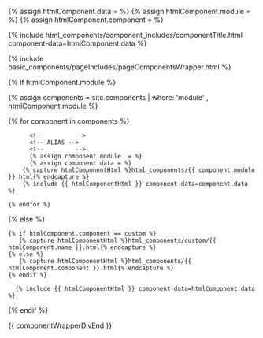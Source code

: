 <!--       -->
<!-- ALIAS -->
<!--       -->
{% assign htmlComponent.data = %}
{% assign htmlComponent.module = %}
{% assign htmlComponent.component = %}


<!--  -->
<!-- PAGE COMPONENTS -->
<!--  -->
<!-- DEBUG FILE: html_components/basic_components/pageIncludes/pageComponents.html -->

<!-- TITLE COMPONENT -->
  {% include html_components/component_includes/componentTitle.html component-data=htmlComponent.data %}

<!--                       -->
<!-- COMPONENT WRAPPER DIV -->
<!--                       -->
<!-- DEBUG FILE: html_components/basic_components/pageIncludes/pageComponents.html -->
<!-- INCLUDE basic_components/pageIncludes/pageComponentsWrapper.html -->
   {% include basic_components/pageIncludes/pageComponentsWrapper.html %}

<!--                   -->
<!-- COMPONENT CONTENT -->
<!--                   -->
<!-- DEBUG FILE: html_components/basic_components/pageIncludes/pageComponents.html -->
<!-- Include the html component template and bring it's details -->
<!-- Capture the html component template -->

{% if htmlComponent.module %}

  {% assign components = site.components | where: 'module' , htmlComponent.module %}

  {% for component in components %}

          <!--  	   -->
          <!-- ALIAS -->
          <!--  	   -->
          {% assign component.module  = %}
          {% assign component.data = %}
        {% capture htmlComponentHtml %}html_components/{{ component.module }}.html{% endcapture %}
        {% include {{ htmlComponentHtml }} component-data=component.data %}

    {% endfor %}

{% else %}

    {% if htmlComponent.component == custom %}
       {% capture htmlComponentHtml %}html_components/custom/{{ htmlComponent.name }}.html{% endcapture %}
    {% else %}
       {% capture htmlComponentHtml %}html_components/{{ htmlComponent.component }}.html{% endcapture %}
    {% endif %}

      {% include {{ htmlComponentHtml }} component-data=htmlComponent.data %}

{% endif %}


{{ componentWrapperDivEnd }}
